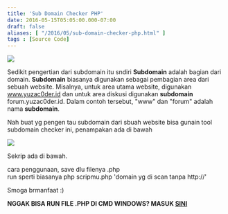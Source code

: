 ```yaml
---
title: 'Sub Domain Checker PHP'
date: 2016-05-15T05:05:00.000-07:00
draft: false
aliases: [ "/2016/05/sub-domain-checker-php.html" ]
tags : [Source Code]
---
```


[![](https://2.bp.blogspot.com/-GsCvhuI_XOQ/VRzBloe8juI/AAAAAAAAAtM/-AljpKD1fcw/s1600/cok.png)](http://2.bp.blogspot.com/-GsCvhuI_XOQ/VRzBloe8juI/AAAAAAAAAtM/-AljpKD1fcw/s1600/cok.png)

  
Sedikit pengertian dari subdomain itu sndiri **Subdomain** adalah bagian dari domain. **Subdomain** biasanya digunakan sebagai pembagian area dari sebuah website. Misalnya, untuk area utama website, digunakan www.yuzac0der.id dan untuk area diskusi digunakan **subdomain** forum.yuzac0der.id. Dalam contoh tersebut, "www" dan "forum" adalah nama **subdomain**.  
  
Nah buat yg pengen tau subdomain dari sbuah website bisa gunain tool subdomain checker ini, penampakan ada di bawah  
  

[![](https://4.bp.blogspot.com/-v0i4_NVXznA/VzhkgAZz3TI/AAAAAAAAAlE/y_ygKAyg7JkwZHnNa3yaekmePMi_5oNqACLcB/s400/Screenshot_39.png)](https://4.bp.blogspot.com/-v0i4_NVXznA/VzhkgAZz3TI/AAAAAAAAAlE/y_ygKAyg7JkwZHnNa3yaekmePMi_5oNqACLcB/s1600/Screenshot_39.png)

  
Sekrip ada di bawah.  
  
  
  
cara penggunaan, save dlu filenya .php  
run sperti biasanya php scripmu.php 'domain yg di scan tanpa http://'  
  
Smoga brmanfaat :)  
  

**NGGAK BISA RUN FILE .PHP DI CMD WINDOWS? MASUK [SINI](http://blog.yuzaside.com/2016/05/cara-menjalankan-file-php-di-cmd.html)**